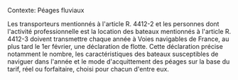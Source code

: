 Contexte: Péages fluviaux

Les transporteurs mentionnés à l'article R. 4412-2 et les personnes dont l'activité professionnelle est la location des bateaux mentionnés à l'article R. 4412-3 doivent transmettre chaque année à Voies navigables de France, au plus tard le 1er février, une déclaration de flotte. Cette déclaration précise notamment le nombre, les caractéristiques des bateaux susceptibles de naviguer dans l'année et le mode d'acquittement des péages sur la base du tarif, réel ou forfaitaire, choisi pour chacun d'entre eux.